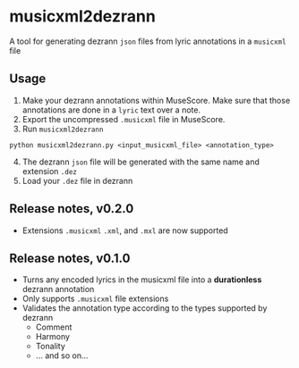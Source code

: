 # musicxml2dezrann
A tool for generating dezrann `json` files from lyric annotations in a `musicxml` file

## Usage

1. Make your dezrann annotations within MuseScore. Make sure that those annotations are done in a `lyric` text over a note.
2. Export the uncompressed `.musicxml` file in MuseScore.
3. Run `musicxml2dezrann`

```
python musicxml2dezrann.py <input_musicxml_file> <annotation_type>
```
4. The dezrann `json` file will be generated with the same name and extension `.dez`
5. Load your `.dez` file in dezrann

## Release notes, v0.2.0
- Extensions `.musicxml` `.xml`, and `.mxl` are now supported

## Release notes, v0.1.0

- Turns any encoded lyrics in the musicxml file into a **durationless** dezrann annotation
- Only supports `.musicxml` file extensions
- Validates the annotation type according to the types supported by dezrann
  - Comment
  - Harmony
  - Tonality
  - ... and so on...
  
  
